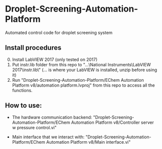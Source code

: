 # Droplet-Screening-Automation-Platform
Automated control code for droplet screening system

## Install procedures

0. Install LabVIEW 2017 (only tested on 2017)
1. Put instr.lib folder from this repo to "...\National Instruments\LabVIEW 2017\instr.lib\\" (... is where your LabVIEW is installed, unzip before using it)
2. Run "Droplet-Screening-Automation-Platform/EChem Automation Platform v8/automation platform.lvproj" from this repo to access all the functions.

## How to use:

- The hardware communication backend:
"Droplet-Screening-Automation-Platform/EChem Automation Platform v8/Controller server w pressure control.vi"

- Main interface that we interact with:
"Droplet-Screening-Automation-Platform/EChem Automation Platform v8/Main interface.vi"
